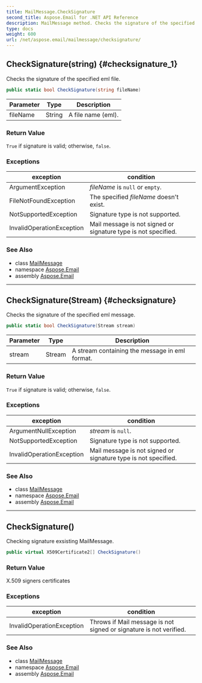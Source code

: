 ```yaml
---
title: MailMessage.CheckSignature
second_title: Aspose.Email for .NET API Reference
description: MailMessage method. Checks the signature of the specified eml file
type: docs
weight: 600
url: /net/aspose.email/mailmessage/checksignature/
---
```

## CheckSignature(string) {#checksignature_1}

Checks the signature of the specified eml file.

```csharp
public static bool CheckSignature(string fileName)
```

| Parameter | Type | Description |
| --- | --- | --- |
| fileName | String | A file name (eml). |

### Return Value

`True` if signature is valid; otherwise, `false`.

### Exceptions

| exception | condition |
| --- | --- |
| ArgumentException | *fileName* is `null` or `empty`. |
| FileNotFoundException | The specified *fileName* doesn't exist. |
| NotSupportedException | Signature type is not supported. |
| InvalidOperationException | Mail message is not signed or signature type is not specified. |

### See Also

* class [MailMessage](../)
* namespace [Aspose.Email](../../mailmessage/)
* assembly [Aspose.Email](../../../)

---

## CheckSignature(Stream) {#checksignature}

Checks the signature of the specified eml message.

```csharp
public static bool CheckSignature(Stream stream)
```

| Parameter | Type | Description |
| --- | --- | --- |
| stream | Stream | A stream containing the message in eml format. |

### Return Value

`True` if signature is valid; otherwise, `false`.

### Exceptions

| exception | condition |
| --- | --- |
| ArgumentNullException | *stream* is `null`. |
| NotSupportedException | Signature type is not supported. |
| InvalidOperationException | Mail message is not signed or signature type is not specified. |

### See Also

* class [MailMessage](../)
* namespace [Aspose.Email](../../mailmessage/)
* assembly [Aspose.Email](../../../)

---

## CheckSignature()

Checking signature exsisting MailMessage.

```csharp
public virtual X509Certificate2[] CheckSignature()
```

### Return Value

X.509 signers certificates

### Exceptions

| exception | condition |
| --- | --- |
| InvalidOperationException | Throws if Mail message is not signed or signature is not verified. |

### See Also

* class [MailMessage](../)
* namespace [Aspose.Email](../../mailmessage/)
* assembly [Aspose.Email](../../../)


